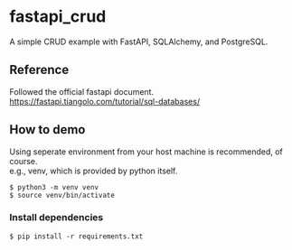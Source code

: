 # fastapi_crud
A simple CRUD example with FastAPI, SQLAlchemy, and PostgreSQL.

## Reference
Followed the official fastapi document.  
https://fastapi.tiangolo.com/tutorial/sql-databases/

## How to demo
Using seperate environment from your host machine is recommended, of course.  
e.g., venv, which is provided by python itself.
```
$ python3 -m venv venv
$ source venv/bin/activate
```
### Install dependencies
```
$ pip install -r requirements.txt
```
